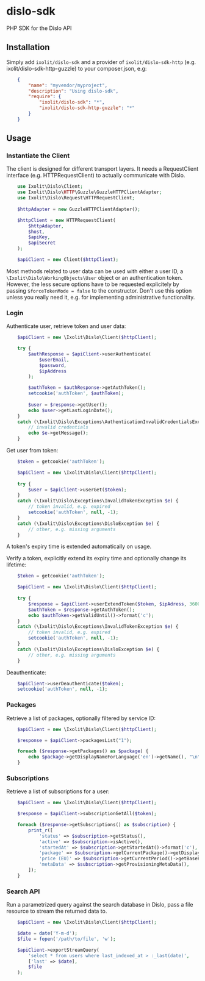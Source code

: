 # dislo-sdk
PHP SDK for the Dislo API

## Installation

Simply add `ixolit/dislo-sdk` and a provider of `ixolit/dislo-sdk-http` (e.g. ixolit/dislo-sdk-http-guzzle) to your composer.json, e.g:

```json
    {
        "name": "myvendor/myproject",
        "description": "Using dislo-sdk",
        "require": {
            "ixolit/dislo-sdk": "*",
            "ixolit/dislo-sdk-http-guzzle": "*"
        }
    }
```

## Usage

### Instantiate the Client
The client is designed for different transport layers. It needs a RequestClient interface (e.g. HTTPRequestClient) to actually communicate with Dislo.

```php
    use Ixolit\Dislo\Client;
    use Ixolit\Dislo\HTTP\Guzzle\GuzzleHTTPClientAdapter;
    use Ixolit\Dislo\Request\HTTPRequestClient;
    
    $httpAdapter = new GuzzleHTTPClientAdapter();

    $httpClient = new HTTPRequestClient(
        $httpAdapter,
        $host,
        $apiKey,
        $apiSecret
    );

    $apiClient = new Client($httpClient);
```

Most methods related to user data can be used with either a user ID, a `\Ixolit\Dislo\WorkingObjects\User` object or an authentication token. However, the less secure options have to be requested explicitely by passing `$forceTokenMode = false` to the constructor. Don't use this option unless you really need it, e.g. for implementing administrative functionality.

### Login
Authenticate user, retrieve token and user data:

```php
    $apiClient = new \Ixolit\Dislo\Client($httpClient);

    try {
        $authResponse = $apiClient->userAuthenticate(
            $userEmail,
            $password,
            $ipAddress
        );

        $authToken = $authResponse->getAuthToken();
        setcookie('authToken', $authToken);
        
        $user = $response->getUser();
        echo $user->getLastLoginDate();
    }
    catch (\Ixolit\Dislo\Exceptions\AuthenticationInvalidCredentialsException $e) {
        // invalid credentials
        echo $e->getMessage();
    }
```

Get user from token:

```php
    $token = getcookie('authToken');

    $apiClient = new \Ixolit\Dislo\Client($httpClient);
    
    try {
        $user = $apiClient->userGet($token);
    }
    catch (\Ixolit\Dislo\Exceptions\InvalidTokenException $e) {
        // token invalid, e.g. expired
        setcookie('authToken', null, -1);
    }
    catch (\Ixolit\Dislo\Exceptions\DisloException $e) {
        // other, e.g. missing arguments
    }
```

A token's expiry time is extended automatically on usage.

Verify a token, explicitly extend its expiry time and optionally change its lifetime:

```php
    $token = getcookie('authToken');

    $apiClient = new \Ixolit\Dislo\Client($httpClient);
    
    try {
        $response = $apiClient->userExtendToken($token, $ipAdress, 3600);
        $authToken = $response->getAuthToken();
        echo $authToken->getValidUntil()->format('c');
    }
    catch (\Ixolit\Dislo\Exceptions\InvalidTokenException $e) {
        // token invalid, e.g. expired
        setcookie('authToken', null, -1);
    }
    catch (\Ixolit\Dislo\Exceptions\DisloException $e) {
        // other, e.g. missing arguments
    }
```

Deauthenticate:

```php
    $apiClient->userDeauthenticate($token);
    setcookie('authToken', null, -1);
```

### Packages

Retrieve a list of packages, optionally filtered by service ID:

```php
    $apiClient = new \Ixolit\Dislo\Client($httpClient);

    $response = $apiClient->packagesList("1");

    foreach ($response->getPackages() as $package) {
        echo $package->getDisplayNameForLanguage('en')->getName(), "\n";
    }
```

### Subscriptions

Retrieve a list of subscriptions for a user:

```php
    $apiClient = new \Ixolit\Dislo\Client($httpClient);

    $response = $apiClient->subscriptionGetAll($token);

    foreach ($response->getSubscriptions() as $subscription) {
        print_r([
            'status' => $subscription->getStatus(),
            'active' => $subscription->isActive(),
            'startedAt' => $subscription->getStartedAt()->format('c'),
            'package' => $subscription->getCurrentPackage()->getDisplayNameForLanguage('en')->getName(),
            'price (EU)' => $subscription->getCurrentPeriod()->getBasePriceForCurrency('EUR')->getAmount(),
            'metaData' => $subscription->getProvisioningMetaData(),
        ]);
    }
```

### Search API

Run a parametrized query against the search database in Dislo, pass a file resource to stream the returned data to.

```php
    $apiClient = new \Ixolit\Dislo\Client($httpClient);

    $date = date('Y-m-d');
    $file = fopen('/path/to/file', 'w');

    $apiClient->exportStreamQuery(
        'select * from users where last_indexed_at > :_last(date)',
        ['last' => $date],
        $file
    );
```
